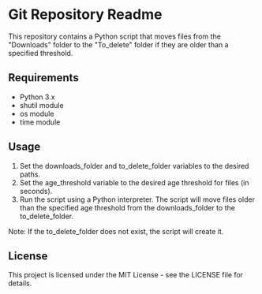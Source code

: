 <html>
<head>
  <title>CleanUp-Downloads-Folder</title>
</head>
<body>
  <h1>Git Repository Readme</h1>
  <p>This repository contains a Python script that moves files from the "Downloads" folder to the "To_delete" folder if they are older than a specified threshold.</p>
  <h2>Requirements</h2>
  <ul>
    <li>Python 3.x</li>
    <li>shutil module</li>
    <li>os module</li>
    <li>time module</li>
  </ul>
  <h2>Usage</h2>
  <ol>
    <li>Set the downloads_folder and to_delete_folder variables to the desired paths.</li>
    <li>Set the age_threshold variable to the desired age threshold for files (in seconds).</li>
    <li>Run the script using a Python interpreter. The script will move files older than the specified age threshold from the downloads_folder to the to_delete_folder.</li>
  </ol>
  <p>Note: If the to_delete_folder does not exist, the script will create it.</p>
  <h2>License</h2>
  <p>This project is licensed under the MIT License - see the LICENSE file for details.</p>
</body>
</html>
